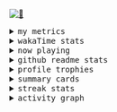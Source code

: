 [![🐙](https://hits.seeyoufarm.com/api/count/incr/badge.svg?url=https%3A%2F%2Fgithub.com%2Fktnkk%2Fhit-counter&count_bg=%23070707&title_bg=%23070707&icon=&icon_color=%23E7E7E7&title=visitors&edge_flat=true)](https://hits.seeyoufarm.com)

<details>
  <summary> <samp>my metrics</samp></summary>
  
  <br>
  
 ![🐳](https://github.com/kkhys/kkhys/blob/main/github-metrics.svg)
  
  ***
</details>

<details>
  <summary> <samp>wakaTime stats</samp></summary>
  
  <br>
  
<!--START_SECTION:waka-->
![Code Time](http://img.shields.io/badge/Code%20Time-4%2C253%20hrs-blue)

**🐱 My GitHub Data** 

> 📦 5.1 MB Used in GitHub's Storage 
 > 
> 💼 Opted to Hire
 > 
> 📜 9 Public Repositories 
 > 
> 🔑 23 Private Repositories 
 > 
**I'm an Early 🐤** 

```text
🌞 Morning                8185 commits        ███████░░░░░░░░░░░░░░░░░░   28.39 % 
🌆 Daytime                6577 commits        ██████░░░░░░░░░░░░░░░░░░░   22.82 % 
🌃 Evening                11811 commits       ██████████░░░░░░░░░░░░░░░   40.97 % 
🌙 Night                  2253 commits        ██░░░░░░░░░░░░░░░░░░░░░░░   07.82 % 
```
📅 **I'm Most Productive on Sunday** 

```text
Monday                   3632 commits        ███░░░░░░░░░░░░░░░░░░░░░░   12.60 % 
Tuesday                  4022 commits        ███░░░░░░░░░░░░░░░░░░░░░░   13.95 % 
Wednesday                3933 commits        ███░░░░░░░░░░░░░░░░░░░░░░   13.64 % 
Thursday                 3910 commits        ███░░░░░░░░░░░░░░░░░░░░░░   13.56 % 
Friday                   4076 commits        ████░░░░░░░░░░░░░░░░░░░░░   14.14 % 
Saturday                 4262 commits        ████░░░░░░░░░░░░░░░░░░░░░   14.79 % 
Sunday                   4991 commits        ████░░░░░░░░░░░░░░░░░░░░░   17.31 % 
```


📊 **This Week I Spent My Time On** 

```text
🕑︎ Time Zone: Asia/Tokyo

💬 Programming Languages: 
Other                    49 hrs 11 mins      ████████████████░░░░░░░░░   64.20 % 
MDX                      8 hrs 5 mins        ███░░░░░░░░░░░░░░░░░░░░░░   10.56 % 
Java                     5 hrs 23 mins       ██░░░░░░░░░░░░░░░░░░░░░░░   07.03 % 
TypeScript               4 hrs 19 mins       █░░░░░░░░░░░░░░░░░░░░░░░░   05.64 % 
HTML                     3 hrs 7 mins        █░░░░░░░░░░░░░░░░░░░░░░░░   04.08 % 

🔥 Editors: 
Chrome                   49 hrs 27 mins      ████████████████░░░░░░░░░   64.55 % 
WebStorm                 12 hrs 58 mins      ████░░░░░░░░░░░░░░░░░░░░░   16.93 % 
IntelliJ IDEA            11 hrs 26 mins      ████░░░░░░░░░░░░░░░░░░░░░   14.94 % 
Intellijidea             1 hr 23 mins        ░░░░░░░░░░░░░░░░░░░░░░░░░   01.81 % 
DataGrip                 1 hr 21 mins        ░░░░░░░░░░░░░░░░░░░░░░░░░   01.78 % 

💻 Operating System: 
Mac                      76 hrs 36 mins      █████████████████████████   100.00 % 
```


 Last Updated on 2024/07/28 18:39:58 UTC
<!--END_SECTION:waka-->
  
  ***
</details>


<details>
  <summary> <samp>now playing</samp></summary>
  
  <br>
 
 [![🐟](https://spotify-github-profile.vercel.app/api/view?uid=31ryofms4dnv7mrohhepo4c4zgqu&cover_image=true&theme=default&show_offline=false&background_color=121212&bar_color=53b14f&bar_color_cover=false)](https://open.spotify.com/user/31ryofms4dnv7mrohhepo4c4zgqu)
  
  ***
</details>

<details>
  <summary> <samp>github readme stats</samp></summary>
  
  <br>
  
 <p align="left"> 
  <img alt="🐠" src="https://github-readme-stats.vercel.app/api?username=kkhys&count_private=true&show_icons=true&theme=dark&include_all_commits=true" />
  <img alt="🐟" src="https://github-readme-stats.vercel.app/api/top-langs/?username=kkhys&layout=compact&theme=dark&langs_count=10&hide=HTML,CSS,SCSS" />
</p>
  
  ***
</details>

<details>
  <summary> <samp>profile trophies</samp></summary>
  
  <br>
  
  [![🐬](https://github-profile-trophy.vercel.app/?username=kkhys&rank=SECRET,SSS,SS,S,AAA,AA,A&theme=darkhub&row=1&margin-w=10&no-bg=true)](https://github.com/ryo-ma/github-profile-trophy)
  
  ***
</details>

<details>
  <summary> <samp>summary cards</samp></summary>
  
  <br>
  
  ![🐋](https://github-profile-summary-cards.vercel.app/api/cards/profile-details?username=kkhys&theme=github_dark)
  ![🦑](https://github-profile-summary-cards.vercel.app/api/cards/repos-per-language?username=kkhys&theme=github_dark)
  ![🦭](https://github-profile-summary-cards.vercel.app/api/cards/most-commit-language?username=kkhys&theme=github_dark)
  ![🦀](https://github-profile-summary-cards.vercel.app/api/cards/stats?username=kkhys&theme=github_dark)
  ![🦈](https://github-profile-summary-cards.vercel.app/api/cards/productive-time?username=kkhys&theme=github_dark)
  
  ***
</details>

<details>
  <summary> <samp>streak stats</samp></summary>
  
  <br>
  
  [![🐠](http://github-readme-streak-stats.herokuapp.com?user=kkhys&theme=dark)](https://git.io/streak-stats)
  
  ***
</details>

<details>
  <summary> <samp>activity graph</samp></summary>
  
  <br>
  
  [![🐡](https://github-readme-activity-graph.vercel.app/graph?username=kkhys&theme=xcode)](https://github.com/ashutosh00710/github-readme-activity-graph)
  
  ***
</details>
